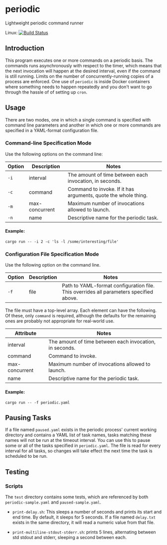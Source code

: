 # periodic

Lightweight periodic command runner

Linux: [![Build Status](https://travis-ci.org/cmusser/periodic.svg?branch=master)](https://travis-ci.org/cmusser/periodic)

## Introduction

This program executes one or more commands on a periodic basis. The
commands runs asynchronously with respect to the timer, which means
that the next invocation will happen at the desired interval, even if
the command is still running. Limits on the number of concurrently-running
copies of a process are enforced. One use of `periodic` is inside
Docker containers where something needs to happen repeatedly and you
don't want to go through the hassle of of setting up `cron`.

## Usage

There are two modes, one in which a single command is specified with
command line parameters and another in which one or more commands
are specified in a YAML-format configuration file.

### Command-line Specification Mode
Use the following options on the command line:

|Option|Description|Notes|
|---|---|---|
|`-i`|interval |The amount of time between each invocation, in seconds.|
|`-c`|command |Command to invoke. If it has arguments, quote the whole thing.|
|`-m`|max-concurrent|Maximum number of invocations allowed to launch.|
|`-n`|name|Descriptive name for the periodic task.|


#### Example:

	cargo run -- -i 2 -c 'ls -l /some/interesting/file'

### Configuration File Specification Mode

Use the following option on the command line.

|Option|Description|Notes|
|---|---|---|
|`-f`|file |Path to YAML-format configuration file. This overrides all parameters specified above.|

The file must have a top-level array. Each element can have the following.
Of these, only `command` is required, although the defaults for the remaining
ones are probably not appropriate for real-world use.

|Attribute|Notes|
|---|---|
|interval |The amount of time between each invocation, in seconds.|
|command |Command to invoke.|
|max-concurrent|Maximum number of invocations allowed to launch.|
|name|Descriptive name for the periodic task.|

#### Example:

	cargo run -- -f periodic.yaml

## Pausing Tasks

If a file named `paused.yaml` exists in the periodic process' current
working directory and contains a YAML list of task names, tasks
matching these names will not be run at the timeout interval. You can
use this to pause some or all of the tasks specified in `periodic.yaml`.
The file is read for every interval for all tasks, so changes will take
effect the next time the task is scheduled to be run.

## Testing

### Scripts
The `test` directory contains some tests, which are referenced by both
`periodic-sample.yaml` and `paused-sample.yaml`.

- `print-delay.sh`: This sleeps a number of seconds and prints its
  start and end time. By default, it sleeps for 5 seconds. If a file
  named `delay.txt` exists in the same directory, it will read a
  numeric value from that file.

- `print-multiline-stdout-stderr.sh`: prints 5 lines, alternating
   between std stdout and stderr, sleeping a second between each.
